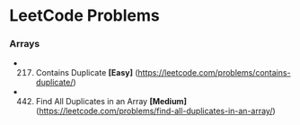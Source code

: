 # LeetCode Problems

### Arrays

* 217. Contains Duplicate **[Easy]** (https://leetcode.com/problems/contains-duplicate/)
* 442. Find All Duplicates in an Array **[Medium]** (https://leetcode.com/problems/find-all-duplicates-in-an-array/)
